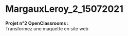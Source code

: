 # MargauxLeroy_2_15072021

<strong>Projet n°2 OpenClassrooms :</strong> <br>
Transformez une maquette en site web
